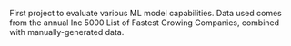 First project to evaluate various ML model capabilities. Data used comes from the annual Inc 5000 List of Fastest Growing Companies, combined with manually-generated data.
